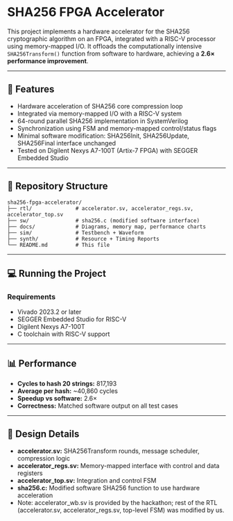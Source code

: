 
# SHA256 FPGA Accelerator

This project implements a hardware accelerator for the SHA256 cryptographic algorithm on an FPGA, integrated with a RISC-V processor using memory-mapped I/O. It offloads the computationally intensive `SHA256Transform()` function from software to hardware, achieving a **2.6× performance improvement**.

---

## 🚀 Features

- Hardware acceleration of SHA256 core compression loop
- Integrated via memory-mapped I/O with a RISC-V system
- 64-round parallel SHA256 implementation in SystemVerilog
- Synchronization using FSM and memory-mapped control/status flags
- Minimal software modification: SHA256Init, SHA256Update, SHA256Final interface unchanged
- Tested on Digilent Nexys A7-100T (Artix-7 FPGA) with SEGGER Embedded Studio

---

## 📁 Repository Structure

```
sha256-fpga-accelerator/
├── rtl/              # accelerator.sv, accelerator_regs.sv, accelerator_top.sv
├── sw/               # sha256.c (modified software interface)
├── docs/             # Diagrams, memory map, performance charts
├── sim/              # Testbench + Waveform
├── synth/            # Resource + Timing Reports
└── README.md         # This file
```

---

## 💻 Running the Project

### Requirements

- Vivado 2023.2 or later
- SEGGER Embedded Studio for RISC-V
- Digilent Nexys A7-100T
- C toolchain with RISC-V support

---

## 📊 Performance

- **Cycles to hash 20 strings:** 817,193
- **Average per hash:** ~40,860 cycles
- **Speedup vs software:** 2.6×
- **Correctness:** Matched software output on all test cases

---

## 📐 Design Details

- **accelerator.sv:** SHA256Transform rounds, message scheduler, compression logic
- **accelerator_regs.sv:** Memory-mapped interface with control and data registers
- **accelerator_top.sv:** Integration and control FSM
- **sha256.c:** Modified software SHA256 function to use hardware acceleration
- Note: accelerator_wb.sv is provided by the hackathon; rest of the RTL (accelerator.sv, accelerator_regs.sv, top-level FSM) was modified by us.
